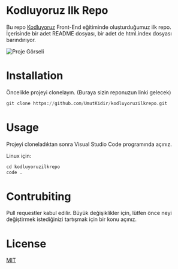 # Kodluyoruz Ilk Repo
Bu repo [Kodluyoruz](https://kodluyoruz.org) Front-End eğitiminde oluşturduğumuz ilk repo. İçerisinde bir adet README dosyası, bir adet de html.index dosyası barındırıyor.

![Proje Görseli](https://i.hizliresim.com/9f09cye.png)

# Installation

Öncelikle projeyi clonelayın. (Buraya sizin reponuzun linki gelecek)

```python 
git clone https://github.com/UmutKidir/kodluyoruzilkrepo.git 
```

# Usage

Projeyi cloneladıktan sonra Visual Studio Code programında açınız.

Linux için:

```python 
cd kodluyoruzilkrepo
code .
```

# Contrubiting

Pull requestler kabul edilir. Büyük değişiklikler için, lütfen önce neyi değiştirmek istediğinizi tartışmak için bir konu açınız.

# License

[MIT](https://choosealicense.com/licenses/mit/)

[def]: https://www.hizliresim.com/9f09cye
